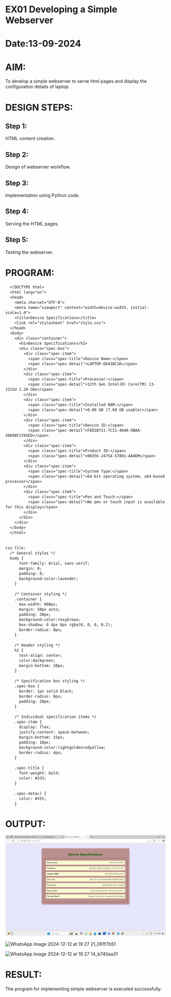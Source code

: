 # EX01 Developing a Simple Webserver

# Date:13-09-2024
# AIM:
To develop a simple webserver to serve html pages and display the configuration details of laptop.

# DESIGN STEPS:
## Step 1:
HTML content creation.

## Step 2:
Design of webserver workflow.

## Step 3:
Implementation using Python code.

## Step 4:
Serving the HTML pages.

## Step 5:
Testing the webserver.

# PROGRAM:

    
      <!DOCTYPE html>
      <html lang="en">
      <head>
        <meta charset="UTF-8">
        <meta name="viewport" content="width=device-width, initial-scale=1.0">
        <title>Device Specifications</title>
        <link rel="stylesheet" href="style.css">
      </head>
      <body>
        <div class="container">
          <h1>Device Specifications</h1>
          <div class="spec-box">
            <div class="spec-item">
              <span class="spec-title">Device Name:</span>
              <span class="spec-detail">LAPTOP-OK438C1K</span>
            </div>
            <div class="spec-item">
              <span class="spec-title">Processor:</span>
              <span class="spec-detail">12th Gen Intel(R) Core(TM) i3-1215U 1.20 GHz</span>
            </div>
            <div class="spec-item">
              <span class="spec-title">Installed RAM:</span>
              <span class="spec-detail">8.00 GB (7.68 GB usable)</span>
            </div>
            <div class="spec-item">
              <span class="spec-title">Device ID:</span>
              <span class="spec-detail">FED1B711-7C21-464A-9BAA-30A98F1765ED</span>
            </div>
            <div class="spec-item">
              <span class="spec-title">Product ID:</span>
              <span class="spec-detail">00356-24754-57891-AAOEM</span>
            </div>
            <div class="spec-item">
              <span class="spec-title">System Type:</span>
              <span class="spec-detail">64-bit operating system, x64-based processor</span>
            </div>
            <div class="spec-item">
              <span class="spec-title">Pen and Touch:</span>
              <span class="spec-detail">No pen or touch input is available for this display</span>
            </div>
          </div>
        </div>
      </body>
      </html>
    
    
    css file:
      /* General styles */
      body {
          font-family: Arial, sans-serif;
          margin: 0;
          padding: 0;
          background-color:lavender;
        }
        
        /* Container styling */
        .container {
          max-width: 800px;
          margin: 50px auto;
          padding: 20px;
          background-color:rosybrown;
          box-shadow: 0 4px 8px rgba(0, 0, 0, 0.2);
          border-radius: 8px;
        }
        
        /* Header styling */
        h1 {
          text-align: center;
          color:darkgreen;
          margin-bottom: 20px;
        }
        
        /* Specification box styling */
        .spec-box {
          border: 1px solid black;
          border-radius: 8px;
          padding: 20px;
        }
        
        /* Individual specification items */
        .spec-item {
          display: flex;
          justify-content: space-between;
          margin-bottom: 15px;
          padding: 10px;
          background-color:lightgoldenrodyellow;
          border-radius: 4px;
        }
        
        .spec-title {
          font-weight: bold;
          color: #333;
        }
        
        .spec-detail {
          color: #555;
        }
      
  
# OUTPUT:
![alt text](<Screenshot 2024-11-25 140407.png>)

![WhatsApp Image 2024-12-12 at 19 27 21_091f7b51](https://github.com/user-attachments/assets/c91529dc-bf01-4b64-8894-d208af5901a4)

![WhatsApp Image 2024-12-12 at 19 27 14_b740aa31](https://github.com/user-attachments/assets/349fe9af-db0c-408f-8380-e6bce67383be)


# RESULT:
The program for implementing simple webserver is executed successfully.
